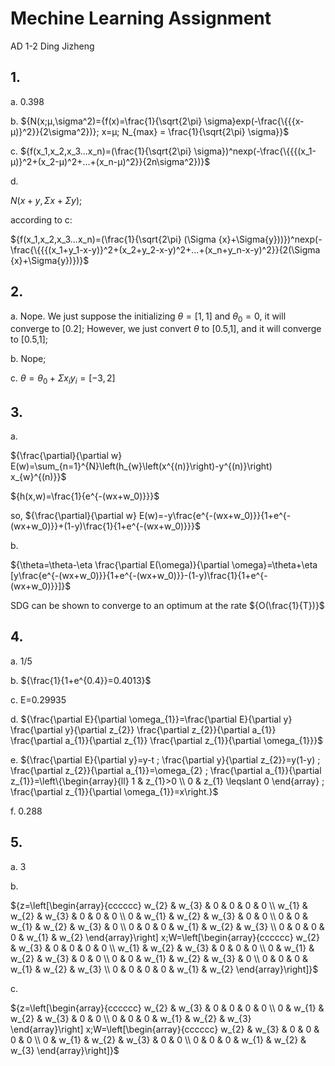 # Mechine Learning Assignment

AD 1-2 Ding Jizheng

## 1. 

a. 0.398

b. ${N(x;μ,\sigma^2)={f(x)=\frac{1}{\sqrt{2\pi} \sigma}exp(-\frac{\{{{x-μ)}^2}}{2\sigma^2})}; x=μ; N_{max} = \frac{1}{\sqrt{2\pi} \sigma}}$​

c. ${f(x_1,x_2,x_3...x_n)=(\frac{1}{\sqrt{2\pi} \sigma})^nexp(-\frac{\{{{(x_1-μ)}^2+(x_2-μ)^2+...+(x_n-μ)^2}}{2n\sigma^2})}$​​​​

d. 

${N(x+y,\Sigma {x}+\Sigma{y})}$​​; 

according to c:

${f(x_1,x_2,x_3...x_n)=(\frac{1}{\sqrt{2\pi} (\Sigma {x}+\Sigma{y}))})^nexp(-\frac{\{{{(x_1+y_1-x-y)}^2+(x_2+y_2-x-y)^2+...+(x_n+y_n-x-y)^2}}{2(\Sigma {x}+\Sigma{y})})}$

## 2.

a. Nope. We just suppose the initializing ${\theta=[1,1]}$​​​​ and ${\theta_0=0}$​​​​​​​, it will converge to [0.2]; However, we just convert ${\theta}$​ to [0.5,1], and it will converge to [0.5,1];

b. Nope;

c. ${\theta = \theta_0+\Sigma {x_iy_i}}= [-3,2]$



## 3. 

a. 

${\frac{\partial}{\partial w} E(w)=\sum_{n=1}^{N}\left(h_{w}\left(x^{(n)}\right)-y^{(n)}\right) x_{w}^{(n)}}$

${h(x,w)=\frac{1}{e^{-(wx+w_0)}}}$

so, ${\frac{\partial}{\partial w} E(w)=-y\frac{e^{-(wx+w_0)}}{1+e^{-(wx+w_0)}}+(1-y)\frac{1}{1+e^{-(wx+w_0)}}}$​



b. 

${\theta=\theta-\eta \frac{\partial E(\omega)}{\partial \omega}=\theta+\eta [y\frac{e^{-(wx+w_0)}}{1+e^{-(wx+w_0)}}-(1-y)\frac{1}{1+e^{-(wx+w_0)}}]}$​

SDG can be shown to converge to an optimum at the rate ${O(\frac{1}{T})}$​



## 4.

a. 1/5

b. ${\frac{1}{1+e^{0.4}}=0.4013}$

c. E=0.29935

d. ${\frac{\partial E}{\partial \omega_{1}}=\frac{\partial E}{\partial y} \frac{\partial y}{\partial z_{2}} \frac{\partial z_{2}}{\partial a_{1}} \frac{\partial a_{1}}{\partial z_{1}} \frac{\partial z_{1}}{\partial \omega_{1}}}$

e. ${\frac{\partial E}{\partial y}=y-t ; \frac{\partial y}{\partial z_{2}}=y(1-y) ; \frac{\partial z_{2}}{\partial a_{1}}=\omega_{2} ; \frac{\partial a_{1}}{\partial z_{1}}=\left\{\begin{array}{ll}
1 & z_{1}>0 \\
0 & z_{1} \leqslant 0
\end{array} ; \frac{\partial z_{1}}{\partial \omega_{1}}=x\right.}$​

f. 0.288



## 5. 

a. 3

b.

${z=\left[\begin{array}{cccccc}
w_{2} & w_{3} & 0 & 0 & 0 & 0 \\
w_{1} & w_{2} & w_{3} & 0 & 0 & 0 \\
0 & w_{1} & w_{2} & w_{3} & 0 & 0 \\
0 & 0 & w_{1} & w_{2} & w_{3} & 0 \\
0 & 0 & 0 & w_{1} & w_{2} & w_{3} \\
0 & 0 & 0 & 0 & w_{1} & w_{2}
\end{array}\right] x;W=\left[\begin{array}{cccccc}
w_{2} & w_{3} & 0 & 0 & 0 & 0 \\
w_{1} & w_{2} & w_{3} & 0 & 0 & 0 \\
0 & w_{1} & w_{2} & w_{3} & 0 & 0 \\
0 & 0 & w_{1} & w_{2} & w_{3} & 0 \\
0 & 0 & 0 & w_{1} & w_{2} & w_{3} \\
0 & 0 & 0 & 0 & w_{1} & w_{2}
\end{array}\right]}$



c. 

${z=\left[\begin{array}{cccccc}
w_{2} & w_{3} & 0 & 0 & 0 & 0 \\
0 & w_{1} & w_{2} & w_{3} & 0 & 0 \\
0 & 0 & 0 & w_{1} & w_{2} & w_{3}
\end{array}\right] x;W=\left[\begin{array}{cccccc}
w_{2} & w_{3} & 0 & 0 & 0 & 0 \\
0 & w_{1} & w_{2} & w_{3} & 0 & 0 \\
0 & 0 & 0 & w_{1} & w_{2} & w_{3}
\end{array}\right]}$

